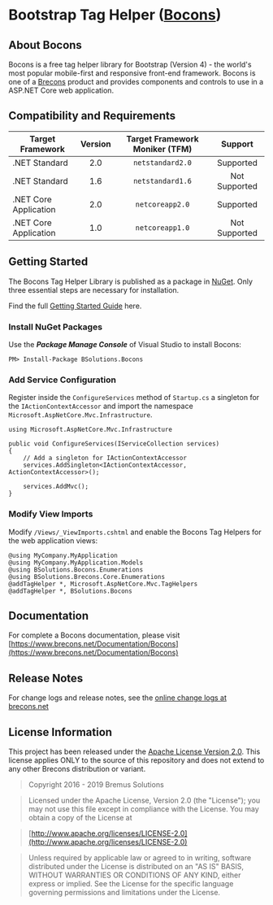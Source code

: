 # Bootstrap Tag Helper ([Bocons](https://www.brecons.net/Product/Bocons))

## About Bocons
Bocons is a free tag helper library for Bootstrap (Version 4) - the world's most popular mobile-first and responsive front-end framework.
Bocons is one of a [Brecons](https://www.brecons.net) product and provides components and controls to use in a ASP.NET Core web application.

## Compatibility and Requirements
| Target Framework | Version | Target Framework Moniker (TFM) | Support |
| -------- | :----: | :----------: | :---------------: |
| .NET Standard | 2.0 | `netstandard2.0` | Supported |
| .NET Standard | 1.6 | `netstandard1.6` | Not Supported |
| .NET Core Application | 2.0 | `netcoreapp2.0` | Supported |
| .NET Core Application | 1.0 | `netcoreapp1.0` | Not Supported |

## Getting Started
The Bocons Tag Helper Library is published as a package in [NuGet](https://www.nuget.org/packages/BSolutions.Bocons). Only three essential steps are necessary for installation.

Find the full [Getting Started Guide](https://www.brecons.net/Documentation/Bocons?view=GettingStarted) here.

### Install NuGet Packages

Use the ***Package Manage Console*** of Visual Studio to install Bocons:

    PM> Install-Package BSolutions.Bocons

### Add Service Configuration

Register inside the `ConfigureServices` method of `Startup.cs` a singleton for the `IActionContextAccessor` and import the namespace `Microsoft.AspNetCore.Mvc.Infrastructure`.

    using Microsoft.AspNetCore.Mvc.Infrastructure

    public void ConfigureServices(IServiceCollection services)
    {
	    // Add a singleton for IActionContextAccessor
        services.AddSingleton<IActionContextAccessor, ActionContextAccessor>();

        services.AddMvc();
    }

### Modify View Imports

Modify `/Views/_ViewImports.cshtml` and enable the Bocons Tag Helpers for the web application views:

    @using MyCompany.MyApplication
    @using MyCompany.MyApplication.Models
    @using BSolutions.Bocons.Enumerations
    @using BSolutions.Brecons.Core.Enumerations
    @addTagHelper *, Microsoft.AspNetCore.Mvc.TagHelpers
    @addTagHelper *, BSolutions.Bocons

## Documentation
For complete a Bocons documentation, please visit [https://www.brecons.net/Documentation/Bocons](https://www.brecons.net/Documentation/Bocons)

## Release Notes
For change logs and release notes, see the [online change logs at brecons.net](https://www.brecons.net/Documentation/Bocons?view=ChangeLog)

## License Information
This project has been released under the [Apache License Version 2.0](https://www.apache.org/licenses/LICENSE-2.0). This license applies
ONLY to the source of this repository and does not extend to any other Brecons distribution or variant.

> Copyright 2016 - 2019 Bremus Solutions

> Licensed under the Apache License, Version 2.0 (the "License");
	you may not use this file except in compliance with the License.
	You may obtain a copy of the License at

> [http://www.apache.org/licenses/LICENSE-2.0](http://www.apache.org/licenses/LICENSE-2.0)

> Unless required by applicable law or agreed to in writing, software
	distributed under the License is distributed on an "AS IS" BASIS,
	WITHOUT WARRANTIES OR CONDITIONS OF ANY KIND, either express or implied.
	See the License for the specific language governing permissions and
	limitations under the License.